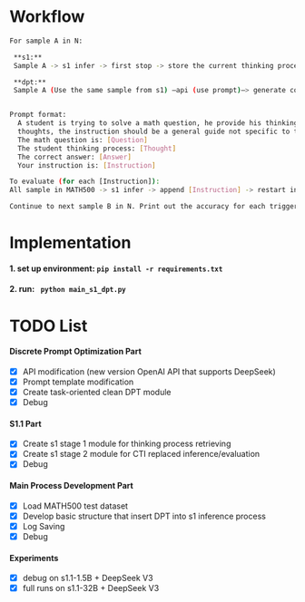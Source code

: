 # Workflow
 ```bash
For sample A in N:

  **s1:**
  Sample A -> s1 infer -> first stop -> store the current thinking process in [Thought]

  **dpt:**
  Sample A (Use the same sample from s1) –api (use prompt)–> generate continuous instructions –> evaluate their correction ability


 Prompt format:
   A student is trying to solve a math question, he provide his thinking process, please provide an instruction that could help him better recheck and continue his  
   thoughts, the instruction should be a general guide not specific to this problem.
   The math question is: [Question]
   The student thinking process: [Thought]
   The correct answer: [Answer]
   Your instruction is: [Instruction]
 
 To evaluate (for each [Instruction]):  
 All sample in MATH500 -> s1 infer -> append [Instruction] -> restart infer -> new response -> compute the accuracy

Continue to next sample B in N. Print out the accuracy for each trigger instructions and select the best performance one. 
```

# Implementation
#### 1. set up environment:  ```pip install -r requirements.txt```  
#### 2. run: ``` python main_s1_dpt.py```  

# TODO List
#### Discrete Prompt Optimization Part
- [x] API modification (new version OpenAI API that supports DeepSeek)
- [x] Prompt template modification
- [x] Create task-oriented clean DPT module
- [x] Debug

#### S1.1 Part
- [x] Create s1 stage 1 module for thinking process retrieving
- [x] Create s1 stage 2 module for CTI replaced inference/evaluation
- [x] Debug

#### Main Process Development Part
- [x] Load MATH500 test dataset
- [x] Develop basic structure that insert DPT into s1 inference process
- [x] Log Saving
- [x] Debug

#### Experiments
- [x] debug on s1.1-1.5B + DeepSeek V3
- [x] full runs on s1.1-32B + DeepSeek V3
